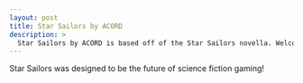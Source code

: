```yaml
---
layout: post
title: Star Sailors by ACORD
description: >
  Star Sailors by ACORD is based off of the Star Sailors novella. Welcome to our galaxy
---
```


Star Sailors was designed to be the future of science fiction gaming!

<div class="codegena_iframe" data-src="https://allianceofdroids.org.au" style="height:353px;width:600px;" data-responsive="true" data-img="http://blog.allianceofdroids.org.au/wp-content/uploads/2019/02/ACORD.v1.png" data-css="background:url('//codegena.com/wp-content/uploads/2015/09/loading.gif') white center center no-repeat;border:0px;"></div><script src="https://rawgit.com/shaneapen/Codegena/master/async-iframe.js"></script>

```print("This is a test - Python")
```
